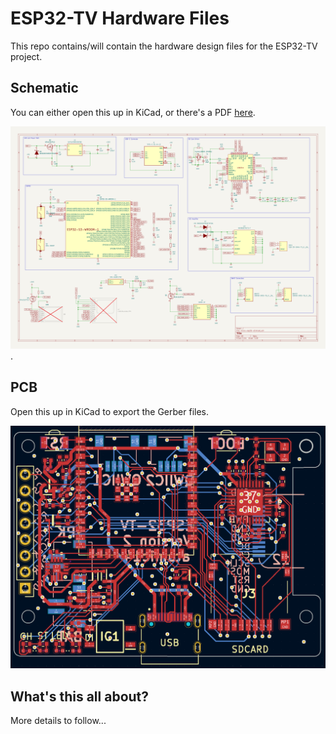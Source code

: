 # ESP32-TV Hardware Files

This repo contains/will contain the hardware design files for the ESP32-TV project.

## Schematic

You can either open this up in KiCad, or there's a PDF [here](./images/micro-esp32-s3.pdf).

[![Schematic](./images/micro-esp32-s3.svg)](./images/micro-esp32-s3.pdf).

## PCB

Open this up in KiCad to export the Gerber files.

![PCB](./images/micro-esp32-s3-pcb.png)

## What's this all about?

More details to follow...

